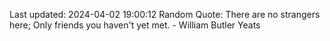 Last updated: 2024-04-02 19:00:12
Random Quote: There are no strangers here; Only friends you haven't yet met. - William Butler Yeats